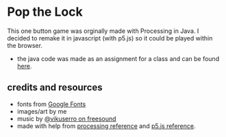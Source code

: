 # Pop the Lock
This one button game was orginally made with Processing in Java. I decided to remake it in javascript (with p5.js) so it could be played within the browser.
  * the java code was made as an assignment for a class and can be found [here](https://github.com/prach19/EECS1710_PROJECTS/tree/main/MIDTERM_PROJECT).

## credits and resources
* fonts from [Google Fonts](https://fonts.google.com/)
* images/art by me
* music by [@vikuserro on freesound](https://freesound.org/s/265549/)
* made with help from [processing reference](https://processing.org/reference/) and [p5.js reference](https://p5js.org/reference/).
